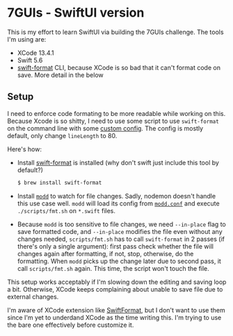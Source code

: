 # 7GUIs - SwiftUI version

This is my effort to learn SwiftUI via building the 7GUIs challenge.
The tools I'm using are:

- XCode 13.4.1
- Swift 5.6
- [swift-format](https://github.com/apple/swift-format) CLI, because XCode is so
  bad that it can't format code on save. More detail in the below

## Setup

I need to enforce code formating to be more readable while working on this.
Because Xcode is so shitty, I need to use some script to use `swift-format` on
the command line with some [custom config](./swift-format.json). The config is
mostly default, only change `lineLength` to 80.

Here's how:

- Install [swift-format](https://github.com/apple/swift-format) is installed
  (why don't swift just include this tool by default?)

  ```sh
  $ brew install swift-format
  ```

- Install [`modd`](https://github.com/cortesi/modd) to watch for file changes.
  Sadly, nodemon doesn't handle this use case well. `modd` will load its config
  from [`modd.conf`](./modd.conf) and execute `./scripts/fmt.sh` on `*.swift`
  files.

- Because `modd` is too sensitive to file changes, we need `--in-place` flag to
  save formatted code, and `--in-place` modifies the file even without any
  changes needed, `scripts/fmt.sh` has to call `swift-format` in 2 passes (if
  there's only a single argument): first pass check whether the file will
  changes again after formatting, if not, stop, otherwise, do the formatting.
  When `modd` picks up the change later due to second pass, it call
  `scripts/fmt.sh` again. This time, the script won't touch the file.

This setup works acceptably if I'm slowing down the editing and saving loop a
bit. Otherwise, XCode keeps complaining about unable to save file due to
external changes.

I'm aware of XCode extension like
[SwiftFormat](https://github.com/nicklockwood/SwiftFormat), but I don't want to
use them since I'm yet to underdand XCode as the time writing this. I'm trying
to use the bare one effectively before customize it.
